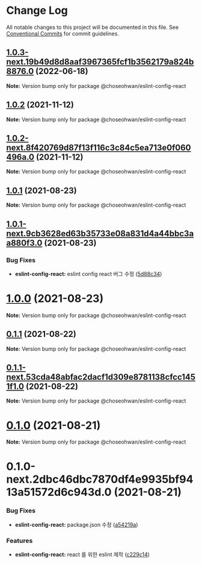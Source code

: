 # Change Log

All notable changes to this project will be documented in this file.
See [Conventional Commits](https://conventionalcommits.org) for commit guidelines.

## [1.0.3-next.19b49d8d8aaf3967365fcf1b3562179a824b8876.0](https://github.com/ChoSeoHwan/library/compare/@choseohwan/eslint-config-react@1.0.2...@choseohwan/eslint-config-react@1.0.3-next.19b49d8d8aaf3967365fcf1b3562179a824b8876.0) (2022-06-18)

**Note:** Version bump only for package @choseohwan/eslint-config-react





## [1.0.2](https://github.com/ChoSeoHwan/library/compare/@choseohwan/eslint-config-react@1.0.2-next.8f420769d87f13f116c3c84c5ea713e0f060496a.0...@choseohwan/eslint-config-react@1.0.2) (2021-11-12)

**Note:** Version bump only for package @choseohwan/eslint-config-react





## [1.0.2-next.8f420769d87f13f116c3c84c5ea713e0f060496a.0](https://github.com/ChoSeoHwan/library/compare/@choseohwan/eslint-config-react@1.0.1...@choseohwan/eslint-config-react@1.0.2-next.8f420769d87f13f116c3c84c5ea713e0f060496a.0) (2021-11-12)

**Note:** Version bump only for package @choseohwan/eslint-config-react





## [1.0.1](https://github.com/ChoSeoHwan/library/compare/@choseohwan/eslint-config-react@1.0.1-next.9cb3628ed63b35733e08a831d4a44bbc3aa880f3.0...@choseohwan/eslint-config-react@1.0.1) (2021-08-23)

**Note:** Version bump only for package @choseohwan/eslint-config-react





## [1.0.1-next.9cb3628ed63b35733e08a831d4a44bbc3aa880f3.0](https://github.com/ChoSeoHwan/library/compare/@choseohwan/eslint-config-react@1.0.0...@choseohwan/eslint-config-react@1.0.1-next.9cb3628ed63b35733e08a831d4a44bbc3aa880f3.0) (2021-08-23)


### Bug Fixes

* **eslint-config-react:** eslint config react 버그 수정 ([5d88c34](https://github.com/ChoSeoHwan/library/commit/5d88c3405823937ea3317ccaa4c0025813be5473))





# [1.0.0](https://github.com/ChoSeoHwan/library/compare/@choseohwan/eslint-config-react@0.1.1...@choseohwan/eslint-config-react@1.0.0) (2021-08-23)

**Note:** Version bump only for package @choseohwan/eslint-config-react





## [0.1.1](https://github.com/ChoSeoHwan/library/compare/@choseohwan/eslint-config-react@0.1.1-next.53cda48abfac2dacf1d309e8781138cfcc1451f1.0...@choseohwan/eslint-config-react@0.1.1) (2021-08-22)

**Note:** Version bump only for package @choseohwan/eslint-config-react





## [0.1.1-next.53cda48abfac2dacf1d309e8781138cfcc1451f1.0](https://github.com/ChoSeoHwan/library/compare/@choseohwan/eslint-config-react@0.1.0...@choseohwan/eslint-config-react@0.1.1-next.53cda48abfac2dacf1d309e8781138cfcc1451f1.0) (2021-08-22)

**Note:** Version bump only for package @choseohwan/eslint-config-react





# [0.1.0](https://github.com/ChoSeoHwan/library/compare/@choseohwan/eslint-config-react@0.1.0-next.2dbc46dbc7870df4e9935bf9413a51572d6c943d.0...@choseohwan/eslint-config-react@0.1.0) (2021-08-21)

**Note:** Version bump only for package @choseohwan/eslint-config-react





# 0.1.0-next.2dbc46dbc7870df4e9935bf9413a51572d6c943d.0 (2021-08-21)


### Bug Fixes

* **eslint-config-react:** package.json 수정 ([a54219a](https://github.com/ChoSeoHwan/library/commit/a54219a7026bcd56a09c4fb5193f67a636f5208d))


### Features

* **eslint-config-react:** react 를 위한 eslint 제작 ([c229c14](https://github.com/ChoSeoHwan/library/commit/c229c14c59134748ab19ba5bdec29dd8bb57393a))
